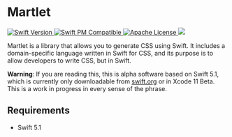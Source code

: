 # Martlet

<p align="left">
  <a href="https://swift.org">
    <img src="https://img.shields.io/badge/swift-5.1-orange.svg" alt="Swift Version">
  </a>
  <a href="https://swift.org/package-manager/">
    <img src="https://img.shields.io/badge/SwiftPM-Tools:5.1-FC3324.svg?style=flat" alt="Swift PM Compatible">
  </a>
  <a href="https://choosealicense.com/licenses/apache/">
    <img src="https://img.shields.io/badge/license-Apache-red.svg" alt="Apache License">
  </a>
  <a href="https://travis-ci.com/dokun1/Martlet"/>
    <img src="https://travis-ci.com/dokun1/Martlet.svg?token=nzWydUsryjTssscwRRAQ&branch=master">
  </a>
</p>

Martlet is a library that allows you to generate CSS using Swift. It includes a domain-specific language written in Swift for CSS, and its purpose is to allow developers to write CSS, but in Swift.

**Warning**: If you are reading this, this is alpha software based on Swift 5.1, which is currently only downloadable from [swift.org](https://swift.org) or in Xcode 11 Beta. This is a work in progress in every sense of the phrase.

## Requirements

- Swift 5.1